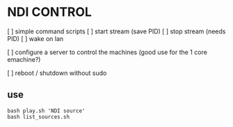 # NDI CONTROL

[ ] simple command scripts
[ ]     start stream (save PID)
[ ]     stop stream (needs PID)
[ ]     wake on lan

[ ] configure a server to control the machines (good use for the 1 core emachine?)

[ ] reboot / shutdown without sudo

## use

    bash play.sh 'NDI source'
    bash list_sources.sh
